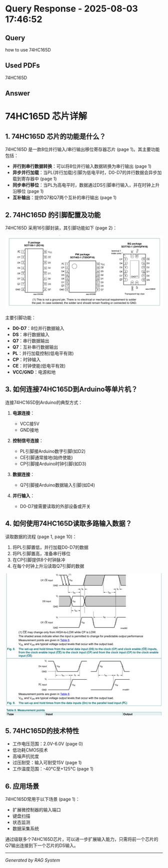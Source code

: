 # Query Response - 2025-08-03 17:46:52

## Query
how to use 74HC165D

## Used PDFs
74HC165D

## Answer
# 74HC165D 芯片详解

## 1. 74HC165D 芯片的功能是什么？

74HC165D 是一款8位并行输入/串行输出移位寄存器芯片 (page 1)。其主要功能包括：

- **并行到串行数据转换**：可以将8位并行输入数据转换为串行输出 (page 1)
- **异步并行加载**：当PL(并行加载)引脚为低电平时，D0-D7的并行数据会异步加载到寄存器中 (page 1)
- **同步串行移位**：当PL为高电平时，数据通过DS引脚串行输入，并在时钟上升沿移位 (page 1)
- **互补输出**：提供Q7和Q7两个互补的串行输出 (page 1)

## 2. 74HC165D 的引脚配置及功能

74HC165D 采用16引脚封装，其引脚功能如下 (page 2)：

![引脚图](74HC165D/_page_2_Figure_4.jpeg)

主要引脚功能：
- **D0-D7**：8位并行数据输入
- **DS**：串行数据输入
- **Q7**：串行数据输出
- **Q7**：互补串行数据输出
- **PL**：并行加载控制(低电平有效)
- **CP**：时钟输入
- **CE**：时钟使能(低电平有效)
- **VCC/GND**：电源和地

## 3. 如何连接74HC165D到Arduino等单片机？

连接74HC165D到Arduino的典型方式：

1. **电源连接**：
   - VCC接5V
   - GND接地

2. **控制信号连接**：
   - PL引脚接Arduino数字引脚(如D2)
   - CE引脚通常接地(始终使能)
   - CP引脚接Arduino时钟引脚(如D3)

3. **数据连接**：
   - Q7引脚接Arduino数据输入引脚(如D4)

4. **并行输入**：
   - D0-D7接需要读取的外部设备或开关

## 4. 如何使用74HC165D读取多路输入数据？

读取数据的流程 (page 1, page 10)：

1. 将PL引脚置低，并行加载D0-D7的数据
2. 将PL引脚置高，准备串行移位
3. 在CP引脚提供8个时钟脉冲
4. 在每个时钟上升沿读取Q7引脚的数据

![时序图](74HC165D/_page_10_Figure_3.jpeg)

## 5. 74HC165D的技术特性

- 工作电压范围：2.0V-6.0V (page 0)
- 低功耗CMOS技术
- 高噪声抗扰度
- 过压耐受：输入可耐受15V (page 1)
- 工作温度范围：-40°C至+125°C (page 1)

## 6. 应用场景

74HC165D常用于以下场景 (page 1)：
- 扩展微控制器的输入端口
- 键盘扫描
- 状态监测
- 数据采集系统

通过级联多个74HC165D芯片，可以进一步扩展输入能力，只需将前一个芯片的Q7输出连接到下一个芯片的DS输入。

---
*Generated by RAG System*
